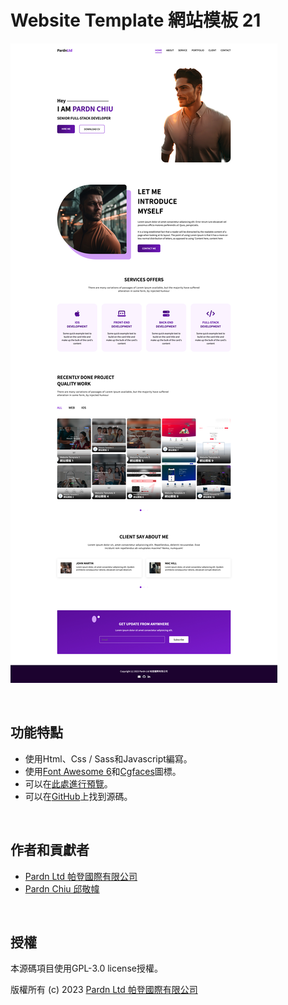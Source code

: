 # Website Template 網站模板 21

![Website Template 網站模板 21 - Pardn Chiu 邱敬幃](./image/Group%201.jpg)

<br>

## 功能特點

- 使用Html、Css / Sass和Javascript編寫。
- 使用[Font Awesome 6](https://fontawesome.com/v6/search)和[Cgfaces](https://cgfaces.com)圖標。
- 可以在[此處進行預覽](https://pardnchiu.github.io/website-template-21)。
- 可以在[GitHub](https://github.com/pardnchiu/website-template-21)上找到源碼。

<br>

## 作者和貢獻者

- [Pardn Ltd 帕登國際有限公司](https://www.linkedin.com/company/pardnltd)
- [Pardn Chiu 邱敬幃](https://www.linkedin.com/in/pardnchiu)

<br>

## 授權

本源碼項目使用GPL-3.0 license授權。

版權所有 (c) 2023 [Pardn Ltd 帕登國際有限公司](https://www.linkedin.com/company/pardnltd)
